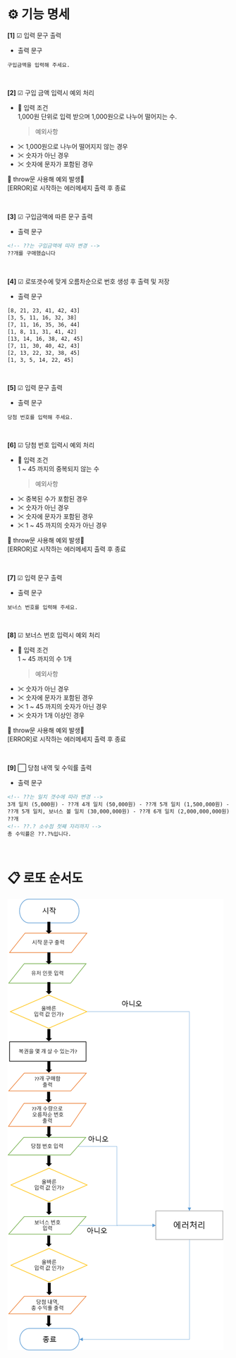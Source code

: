 # ⚙ **기능 명세**

**[1]** ☑ 입력 문구 출력

- 출력 문구

```
구입금액을 입력해 주세요.
```

<br>

**[2]** ☑ 구입 금액 입력시 예외 처리

- 📌 입력 조건<br>
  1,000원 단위로 입력 받으며 1,000원으로 나누어 떨어지는 수.
  > 예외사항
- ✂ 1,000원으로 나누어 떨어지지 않는 경우
- ✂ 숫자가 아닌 경우
- ✂ 숫자에 문자가 포함된 경우

🚫 throw문 사용해 예외 발생🚫<br>
[ERROR]로 시작하는 에러메세지 출력 후 종료

<br>

**[3]** ☑ 구입금액에 따른 문구 출력

- 출력 문구

```html
<!-- ??는 구입금액에 따라 변경 -->
??개를 구매했습니다
```

<br>

**[4]** ☑ 로또갯수에 맞게 오름차순으로 번호 생성 후 출력 및 저장

- 출력 문구

```
[8, 21, 23, 41, 42, 43]
[3, 5, 11, 16, 32, 38]
[7, 11, 16, 35, 36, 44]
[1, 8, 11, 31, 41, 42]
[13, 14, 16, 38, 42, 45]
[7, 11, 30, 40, 42, 43]
[2, 13, 22, 32, 38, 45]
[1, 3, 5, 14, 22, 45]
```

<br>

**[5]** ☑ 입력 문구 출력

- 출력 문구

```
당첨 번호를 입력해 주세요.
```

<br>

**[6]** ☑ 당첨 번호 입력시 예외 처리

- 📌 입력 조건<br>
  1 ~ 45 까지의 중복되지 않는 수
  > 예외사항
- ✂ 중복된 수가 포함된 경우
- ✂ 숫자가 아닌 경우
- ✂ 숫자에 문자가 포함된 경우
- ✂ 1 ~ 45 까지의 숫자가 아닌 경우

🚫 throw문 사용해 예외 발생🚫<br>
[ERROR]로 시작하는 에러메세지 출력 후 종료

<br>

**[7]** ☑ 입력 문구 출력

- 출력 문구

```
보너스 번호를 입력해 주세요.
```

<br>

**[8]** ☑ 보너스 번호 입력시 예외 처리

- 📌 입력 조건<br>
  1 ~ 45 까지의 수 1개
  > 예외사항
- ✂ 숫자가 아닌 경우
- ✂ 숫자에 문자가 포함된 경우
- ✂ 1 ~ 45 까지의 숫자가 아닌 경우
- ✂ 숫자가 1개 이상인 경우

🚫 throw문 사용해 예외 발생🚫<br>
[ERROR]로 시작하는 에러메세지 출력 후 종료

<br>

**[9]** ⬜ 당첨 내역 및 수익률 출력

- 출력 문구

```html
<!-- ??는 일치 갯수에 따라 변경 -->
3개 일치 (5,000원) - ??개 4개 일치 (50,000원) - ??개 5개 일치 (1,500,000원) -
??개 5개 일치, 보너스 볼 일치 (30,000,000원) - ??개 6개 일치 (2,000,000,000원) -
??개
<!-- ??.? 소수점 첫째 자리까지 -->
총 수익률은 ??.?%입니다.
```

<br>

# 📋 **로또 순서도**

<img src="./flowchart/flowchart.png"/>
